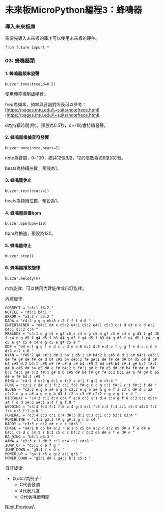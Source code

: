 # 未來板MicroPython編程3：蜂鳴器

### 導入未來板庫

需要先導入未來板的庫才可以使用未來板的硬件。

```
from future import *
```

### 03: 蜂鳴器類

#### 1. 蜂鳴器頻率發聲

```
buzzer.tone(freq,d=0.5)
```

使用頻率控制蜂鳴器。

freq為頻率，頻率與音調對照表可以參考： [https://pages.mtu.edu/\~suits/notefreqs.html](https://pages.mtu.edu/\~suits/notefreqs.html)

d為持續時間(秒)，預設為0.5秒，d=-1時會持續發聲。

#### 2. 蜂鳴器根據音符發聲

```
buzzer.note(note,beats=1)
```

note為音調，0\~130，總共12個8度，12的倍數為該8度的C音。

beats為持續拍數，預設為1。

#### 3. 蜂鳴器休止

```
buzzer.rest(beats=1)
```

beats為持續拍數，預設為1。

#### 4. 蜂鳴器設置bpm

```
buzzer.bpm(bpm=120)
```

bpm為拍速，預設為120。

#### 5. 蜂鳴器停止

```
buzzer.stop()
```

#### 6. 蜂鳴器播放旋律

```
buzzer.melody(m)
```

m為旋律，可以使用內建旋律或自訂旋律。

內建旋律:

```
CORRECT = "c6:1 f6:2 "
NOTICE = "d5:1 b4:1 "
ERROR = "a3:2 r a3:2 "
DADA = "r4:2 g g g eb:8 r:2 f f f d:8 "
ENTERTAINER = "d4:1 d# e c5:2 e4:1 c5:2 e4:1 c5:3 c:1 d d# e c d e:2 b4:1 d5:2 c:4 "
PRELUDE = "c4:1 e g c5 e g4 c5 e c4 e g c5 e g4 c5 e c4 d g d5 f g4 d5 f c4 d g d5 f g4 d5 f b3 d4 g d5 f g4 d5 f b3 d4 g d5 f g4 d5 f c4 e g c5 e g4 c5 e c4 e g c5 e g4 c5 e "
ODE = "e4 e f g g f e d c c d e e:6 d:2 d:8 e:4 e f g g f e d c c d e d:6 c:2 c:8 "
NYAN = "f#5:2 g# c#:1 d#:2 b4:1 d5:1 c# b4:2 b c#5 d d:1 c# b4:1 c#5:1 d# f# g# d# f# c# d b4 c#5 b4 d#5:2 f# g#:1 d# f# c# d# b4 d5 d# d c# b4 c#5 d:2 b4:1 c#5 d# f# c# d c# b4 c#5:2 b4 c#5 b4 f#:1 g# b:2 f#:1 g# b c#5 d# b4 e5 d# e f# b4:2 b f#:1 g# b f# e5 d# c# b4 f# d# e f# b:2 f#:1 g# b:2 f#:1 g# b b c#5 d# b4 f# g# f# b:2 b:1 a# b f# g# b e5 d# e f# b4:2 c#5 "
RING = "c4:1 d e:2 g d:1 e f:2 a e:1 f g:2 b c5:4 "
FUNK = "c2:2 c d# c:1 f:2 c:1 f:2 f# g c c g c:1 f#:2 c:1 f#:2 f d# "
BLUES = "c2:2 e g a a# a g e c2:2 e g a a# a g e f a c3 d d# d c a2 c2:2 e g a a# a g e g b d3 f f2 a c3 d# c2:2 e g e g f e d "
BIRTHDAY = "c4:3 c:1 d:4 c:4 f e:8 c:3 c:1 d:4 c:4 g f:8 c:3 c:1 c5:4 a4 f e d a#:3 a#:1 a:4 f g f:8 "
WEDDING = "c4:4 f:3 f:1 f:8 c:4 g:3 e:1 f:8 c:4 f:3 a:1 c5:4 a4:3 f:1 f:4 e:3 f:1 g:8 "
FUNERAL = "c3:4 c:3 c:1 c:4 d#:3 d:1 d:3 c:1 c:3 b2:1 c3:4 "
PUNCHLINE = "c4:3 g3:1 f# g g#:3 g r b c4 "
BADDY = "c3:3 r d:2 d# r c r f#:8 "
CHASE = "a4:1 b c5 b4 a:2 r a:1 b c5 b4 a:2 r a:2 e5 d# e f e d# e b4:1 c5 d c b4:2 r b:1 c5 d c b4:2 r b:2 e5 d# e f e d# e "
BA_DING = "b5:1 e6:3 "
WAWA = "e3:3 r:1 d#:3 r:1 d:4 r:1 c#:8 "
JUMP_UP = "c5:1 d e f g "
JUMP_DOWN = "g5:1 f e d c "
POWER_UP = "g4:1 c5 e g:2 e:1 g:3 "
POWER_DOWN = "g5:1 d# c g4:2 b:1 c5:3 "
```

自訂旋律:

* 以c4:2為例子：
  * C代表音調
  * 4代表八度
  * :2代表持續時間

[Next ](https://kittenbothk.readthedocs.io/en/latest/futureboard/micropython/api4.html)[ Previous](https://kittenbothk.readthedocs.io/en/latest/futureboard/micropython/api2.html)\
